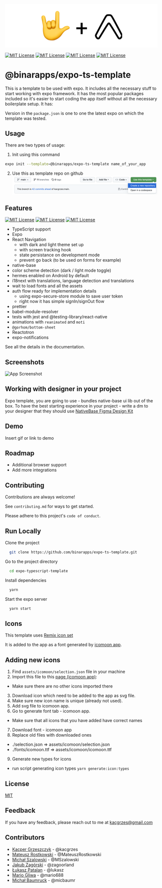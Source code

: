 ![Logo](assets/logo.png)

[![MIT License](https://img.shields.io/npm/l/@binarapps/expo-ts-template?style=flat-square)](https://github.com/tterb/atomic-design-ui/blob/master/LICENSEs)
[![MIT License](https://img.shields.io/npm/v/@binarapps/expo-ts-template?style=flat-square)](https://img.shields.io/npm/v/@binarapps/expo-ts-template?style=flat-square)
[![MIT License](https://img.shields.io/npm/dt/@binarapps/expo-ts-template?style=flat-square)](https://img.shields.io/npm/dt/@binarapps/expo-ts-template?style=flat-square)
[![MIT License](https://img.shields.io/github/stars/binarapps/expo-ts-template?style=flat-square)](https://img.shields.io/github/stars/binarapps/expo-ts-template?style=flat-square)

# @binarapps/expo-ts-template

This is a template to be used with expo. It includes all the necessary stuff to start working with expo framework. It has the most popular packages included so it's easier to start coding the app itself without all the necessary boilerplate setup. It has:

Version in the `package.json` is one to one the latest expo on which the template was tested.

## Usage

There are two types of usage:

1. Init using this command

```bash
expo init --template=@binarapps/expo-ts-template name_of_your_app
```

2. Use this as template repo on github
   ![Github Repository Template](assets/github-repository-template.png)

## Features

[![MIT License](https://img.shields.io/npm/types/@binarapps/expo-ts-template?style=flat-square)](https://img.shields.io/npm/types/@binarapps/expo-ts-template?style=flat-square)
[![MIT License](https://img.shields.io/github/package-json/dependency-version/binarapps/expo-ts-template/expo?style=flat-square)](https://img.shields.io/github/package-json/dependency-version/binarapps/expo-ts-template/expo?style=flat-square)
[![MIT License](https://img.shields.io/github/package-json/dependency-version/binarapps/expo-ts-template/@react-navigation/native?style=flat-square)](https://img.shields.io/github/package-json/dependency-version/binarapps/expo-ts-template/@react-navigation/native?style=flat-square)

- TypeScript support
- Expo
- React Navigation
  - with dark and light theme set up
  - with screen tracking hook
  - state persistance on development mode
  - prevent go back (to be used on forms for example)
- native-base
- color scheme detection (dark / light mode toggle)
- hermes enabled on Android by default
- i18next with translations, language detection and translations
- wait to load fonts and all the assets
- auth flow ready for implementation details
  - using expo-secure-store module to save user token
  - right now it has simple signIn/signOut flow
- prettier
- babel-module-resolver
- tests with jest and @testing-library/react-native
- animations with `reanimated` and `moti`
- `@gorhom/bottom-sheet`
- Reactotron
- expo-notifications

See all the details in the documentation.

## Screenshots

![App Screenshot](https://via.placeholder.com/468x300?text=App+Screenshot+Here)

## Working with designer in your project

Expo template, you are going to use - bundles native-base ui lib out of the box.
To have the best starting experience in your project - write a dm to your designer that they should use [NativeBase Figma Design Kit](https://www.figma.com/community/file/1050753649783931446)

<!--
  TODO: add documentation
  ## Documentation
  [Documentation](https://linktodocumentation)
-->

## Demo

Insert gif or link to demo

## Roadmap

- Additional browser support
- Add more integrations

## Contributing

Contributions are always welcome!

See `contributing.md` for ways to get started.

Please adhere to this project's `code of conduct`.

## Run Locally

Clone the project

```bash
  git clone https://github.com/binarapps/expo-ts-template.git
```

Go to the project directory

```bash
  cd expo-typescript-template
```

Install dependencies

```bash
  yarn
```

Start the expo server

```bash
  yarn start
```

## Icons

This template uses [Remix icon set](https://remixicon.com/)

It is added to the app as a font generated by [icomoon app](https://icomoon.io/app/#/select).

## Adding new icons

1. Find `assets/icomoon/selection.json` file in your machine
2. Import this file to this [page (icomoon app)](https://icomoon.io/app/#/select):

- Make sure there are no other icons imported there

3. Download icon which need to be added to the app as svg file.
4. Make sure new icon name is unique (already not used).
5. Add svg file to icomoon app.
6. Go to generate font tab - icomoon app.

- Make sure that all icons that you have added have correct names

7. Download font - icomoon app
8. Replace old files with downloaded ones

- ./selection.json => assets/icomoon/selection.json
- ./fonts/icomoon.ttf => assets/icomoon/icomoon.ttf

9. Generate new types for icons

- run script generating icon types `yarn generate:icon:types`

## License

[MIT](https://choosealicense.com/licenses/mit/)

## Feedback

If you have any feedback, please reach out to me at kacgrzes@gmail.com

## Contributors

- [Kacper Grzeszczyk](https://www.github.com/kacgrzes) - @kacgrzes
- [Mateusz Rostkowski](https://www.github.com/MateuszRostkowski) - @MateuszRostkowski
- [Michał Szalowski](https://www.github.com/MSzalowski) - @MSzalowski
- [Jakub Zagórski](https://www.github.com/zagoorland) - @zagoorland
- [Łukasz Patalan](https://github.com/lukasz-patalan) - @lukasz
- [Mario Gliwa](https://github.com/mario688) - @mario688
- [Michał Baumruck](https://github.com/micbaumr) - @micbaumr
